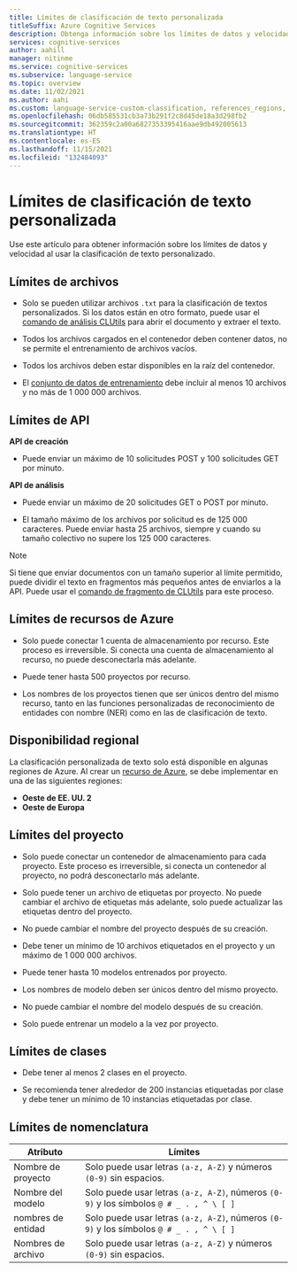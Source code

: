 ```yaml
---
title: Límites de clasificación de texto personalizada
titleSuffix: Azure Cognitive Services
description: Obtenga información sobre los límites de datos y velocidad al usar la clasificación de texto personalizado.
services: cognitive-services
author: aahill
manager: nitinme
ms.service: cognitive-services
ms.subservice: language-service
ms.topic: overview
ms.date: 11/02/2021
ms.author: aahi
ms.custom: language-service-custom-classification, references_regions, ignite-fall-2021
ms.openlocfilehash: 06db585531cb3a73b291f2c8d45de18a3d298fb2
ms.sourcegitcommit: 362359c2a00a6827353395416aae9db492005613
ms.translationtype: HT
ms.contentlocale: es-ES
ms.lasthandoff: 11/15/2021
ms.locfileid: "132484093"
---
```

# <a name="custom-text-classification-limits"></a>Límites de clasificación de texto personalizada

Use este artículo para obtener información sobre los límites de datos y velocidad al usar la clasificación de texto personalizado.

## <a name="file-limits"></a>Límites de archivos

* Solo se pueden utilizar archivos `.txt` para la clasificación de textos personalizados. Si los datos están en otro formato, puede usar el [comando de análisis CLUtils](https://aka.ms/CognitiveServicesLanguageUtilities) para abrir el documento y extraer el texto.

* Todos los archivos cargados en el contenedor deben contener datos, no se permite el entrenamiento de archivos vacíos.

* Todos los archivos deben estar disponibles en la raíz del contenedor.

* El [conjunto de datos de entrenamiento](how-to/train-model.md#data-splits) debe incluir al menos 10 archivos y no más de 1 000 000 archivos.

## <a name="api-limits"></a>Límites de API

**API de creación**

* Puede enviar un máximo de 10 solicitudes POST y 100 solicitudes GET por minuto.

**API de análisis**

* Puede enviar un máximo de 20 solicitudes GET o POST por minuto.

* El tamaño máximo de los archivos por solicitud es de 125 000 caracteres. Puede enviar hasta 25 archivos, siempre y cuando su tamaño colectivo no supere los 125 000 caracteres.

> [!NOTE]
> Si tiene que enviar documentos con un tamaño superior al límite permitido, puede dividir el texto en fragmentos más pequeños antes de enviarlos a la API. Puede usar el [comando de fragmento de CLUtils](https://github.com/microsoft/CognitiveServicesLanguageUtilities/blob/main/CustomTextAnalytics.CLUtils/Solution/CogSLanguageUtilities.ViewLayer.CliCommands/Commands/ChunkCommand/README.md) para este proceso.

## <a name="azure-resource-limits"></a>Límites de recursos de Azure

* Solo puede conectar 1 cuenta de almacenamiento por recurso. Este proceso es irreversible. Si conecta una cuenta de almacenamiento al recurso, no puede desconectarla más adelante.

* Puede tener hasta 500 proyectos por recurso.

* Los nombres de los proyectos tienen que ser únicos dentro del mismo recurso, tanto en las funciones personalizadas de reconocimiento de entidades con nombre (NER) como en las de clasificación de texto.

## <a name="regional-availability"></a>Disponibilidad regional 

La clasificación personalizada de texto solo está disponible en algunas regiones de Azure. Al crear un [recurso de Azure](how-to/create-project.md), se debe implementar en una de las siguientes regiones:
* **Oeste de EE. UU. 2**
* **Oeste de Europa**

## <a name="project-limits"></a>Límites del proyecto

* Solo puede conectar un contenedor de almacenamiento para cada proyecto. Este proceso es irreversible, si conecta un contenedor al proyecto, no podrá desconectarlo más adelante.

* Solo puede tener un archivo de etiquetas por proyecto. No puede cambiar el archivo de etiquetas más adelante, solo puede actualizar las etiquetas dentro del proyecto.

* No puede cambiar el nombre del proyecto después de su creación.

* Debe tener un mínimo de 10 archivos etiquetados en el proyecto y un máximo de 1 000 000 archivos.

* Puede tener hasta 10 modelos entrenados por proyecto.

* Los nombres de modelo deben ser únicos dentro del mismo proyecto.

* No puede cambiar el nombre del modelo después de su creación.

* Solo puede entrenar un modelo a la vez por proyecto.

## <a name="classes-limits"></a>Límites de clases

* Debe tener al menos 2 clases en el proyecto. <!-- The maximum is 200 classes. -->

* Se recomienda tener alrededor de 200 instancias etiquetadas por clase y debe tener un mínimo de 10 instancias etiquetadas por clase.

## <a name="naming-limits"></a>Límites de nomenclatura

| Atributo | Límites |
|--|--|
| Nombre de proyecto |  Solo puede usar letras `(a-z, A-Z)` y números `(0-9)` sin espacios. |
| Nombre del modelo |  Solo puede usar letras `(a-z, A-Z)`, números `(0-9)` y los símbolos `@ # _ . , ^ \ [ ]` |
| nombres de entidad| Solo puede usar letras `(a-z, A-Z)`, números `(0-9)` y los símbolos `@ # _ . , ^ \ [ ]` |
| Nombres de archivo | Solo puede usar letras `(a-z, A-Z)` y números `(0-9)` sin espacios. |
